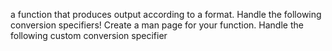 a function that produces output according to a format.
Handle the following conversion specifiers!
Create a man page for your function.
Handle the following custom conversion specifier
